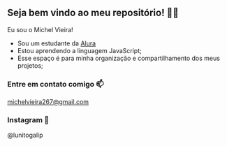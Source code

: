 ## Seja bem vindo ao meu repositório! 🌟🐺

Eu sou o Michel Vieira!

- Sou um estudante da [Alura](https://www.alura.com)
- Estou aprendendo a linguagem JavaScript;
- Esse espaço é para minha organização e compartilhamento dos meus projetos;

### Entre em contato comigo 📫

michelvieira267@gmail.com
### Instagram 📱
@lunitogalip


